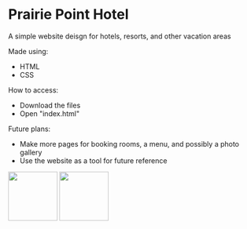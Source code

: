 # Prairie Point Hotel
A simple website deisgn for hotels, resorts, and other vacation areas

Made using:
 - HTML
 - CSS

How to access:
 - Download the files
 - Open "index.html"

Future plans:
 - Make more pages for booking rooms, a menu, and possibly a photo gallery
 - Use the website as a tool for future reference

<img src="[https://banner2.cleanpng.com/20180402/csq/avhglk2lr.webp](https://cdn.icon-icons.com/icons2/2415/PNG/512/css_plain_logo_icon_146573.png)" height="100px" width="100px">
<img src="https://cdn.icon-icons.com/icons2/2415/PNG/512/css_plain_logo_icon_146573.png" height="100px" width="100px">
